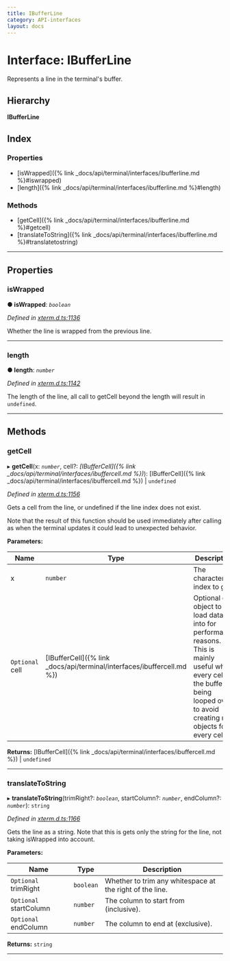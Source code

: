 ```yaml
---
title: IBufferLine
category: API-interfaces
layout: docs
---
```



# Interface: IBufferLine

Represents a line in the terminal's buffer.

## Hierarchy

**IBufferLine**

## Index

### Properties

* [isWrapped]({% link _docs/api/terminal/interfaces/ibufferline.md %}#iswrapped)
* [length]({% link _docs/api/terminal/interfaces/ibufferline.md %}#length)

### Methods

* [getCell]({% link _docs/api/terminal/interfaces/ibufferline.md %}#getcell)
* [translateToString]({% link _docs/api/terminal/interfaces/ibufferline.md %}#translatetostring)

---

## Properties

<a id="iswrapped"></a>

###  isWrapped

**● isWrapped**: *`boolean`*

*Defined in [xterm.d.ts:1136](https://github.com/xtermjs/xterm.js/blob/4.4.0/typings/xterm.d.ts#L1136)*

Whether the line is wrapped from the previous line.

___
<a id="length"></a>

###  length

**● length**: *`number`*

*Defined in [xterm.d.ts:1142](https://github.com/xtermjs/xterm.js/blob/4.4.0/typings/xterm.d.ts#L1142)*

The length of the line, all call to getCell beyond the length will result in `undefined`.

___

## Methods

<a id="getcell"></a>

###  getCell

▸ **getCell**(x: *`number`*, cell?: *[IBufferCell]({% link _docs/api/terminal/interfaces/ibuffercell.md %})*): [IBufferCell]({% link _docs/api/terminal/interfaces/ibuffercell.md %}) \| `undefined`

*Defined in [xterm.d.ts:1156](https://github.com/xtermjs/xterm.js/blob/4.4.0/typings/xterm.d.ts#L1156)*

Gets a cell from the line, or undefined if the line index does not exist.

Note that the result of this function should be used immediately after calling as when the terminal updates it could lead to unexpected behavior.

**Parameters:**

| Name | Type | Description |
| ------ | ------ | ------ |
| x | `number` |  The character index to get. |
| `Optional` cell | [IBufferCell]({% link _docs/api/terminal/interfaces/ibuffercell.md %}) |  Optional cell object to load data into for performance reasons. This is mainly useful when every cell in the buffer is being looped over to avoid creating new objects for every cell. |

**Returns:** [IBufferCell]({% link _docs/api/terminal/interfaces/ibuffercell.md %}) \| `undefined`

___
<a id="translatetostring"></a>

###  translateToString

▸ **translateToString**(trimRight?: *`boolean`*, startColumn?: *`number`*, endColumn?: *`number`*): `string`

*Defined in [xterm.d.ts:1166](https://github.com/xtermjs/xterm.js/blob/4.4.0/typings/xterm.d.ts#L1166)*

Gets the line as a string. Note that this is gets only the string for the line, not taking isWrapped into account.

**Parameters:**

| Name | Type | Description |
| ------ | ------ | ------ |
| `Optional` trimRight | `boolean` |  Whether to trim any whitespace at the right of the line. |
| `Optional` startColumn | `number` |  The column to start from (inclusive). |
| `Optional` endColumn | `number` |  The column to end at (exclusive). |

**Returns:** `string`

___

